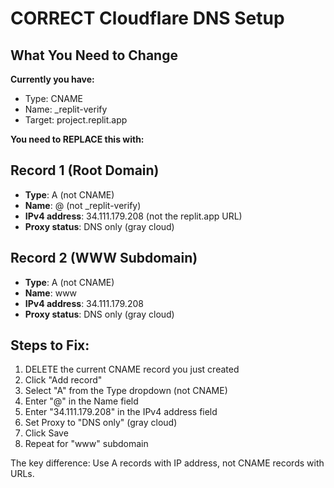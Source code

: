 # CORRECT Cloudflare DNS Setup

## What You Need to Change

**Currently you have:**
- Type: CNAME
- Name: _replit-verify
- Target: project.replit.app

**You need to REPLACE this with:**

## Record 1 (Root Domain)
- **Type**: A (not CNAME)
- **Name**: @ (not _replit-verify)
- **IPv4 address**: 34.111.179.208 (not the replit.app URL)
- **Proxy status**: DNS only (gray cloud)

## Record 2 (WWW Subdomain) 
- **Type**: A (not CNAME)
- **Name**: www
- **IPv4 address**: 34.111.179.208
- **Proxy status**: DNS only (gray cloud)

## Steps to Fix:
1. DELETE the current CNAME record you just created
2. Click "Add record" 
3. Select "A" from the Type dropdown (not CNAME)
4. Enter "@" in the Name field
5. Enter "34.111.179.208" in the IPv4 address field
6. Set Proxy to "DNS only" (gray cloud)
7. Click Save
8. Repeat for "www" subdomain

The key difference: Use A records with IP address, not CNAME records with URLs.